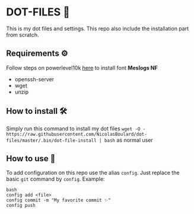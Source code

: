 # DOT-FILES 🍩
This is my dot files and settings. This repo also include the installation part from scratch.

## Requirements ⚙️
Follow steps on powerlevel10k [here](https://github.com/romkatv/powerlevel10k/blob/master/font.md#manual-font-installation) to install font **Meslogs NF**
- openssh-server
- wget
- unzip 

## How to install 🛠️
Simply run this command to install my dot files `wget -O - https://raw.githubusercontent.com/NicolasBoulard/dot-files/master/.bin/dot-file-install | bash` as normal user

## How to use 🤷
To add configuration on this repo use the alias `config`.
Just replace the basic `git` command by `config`. Example:
```
bash
config add <file>
config commit -m "My favorite commit ✨"
config push
```

